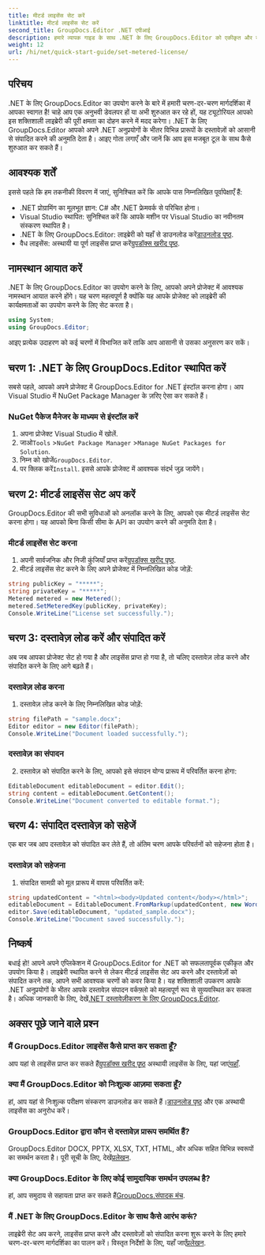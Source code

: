 ```yaml
---
title: मीटर्ड लाइसेंस सेट करें
linktitle: मीटर्ड लाइसेंस सेट करें
second_title: GroupDocs.Editor .NET एपीआई
description: हमारे व्यापक गाइड के साथ .NET के लिए GroupDocs.Editor को एकीकृत और उपयोग करना सीखें। अपने .NET अनुप्रयोगों के भीतर शक्तिशाली दस्तावेज़ संपादन सुविधाओं को अनलॉक करें।
weight: 12
url: /hi/net/quick-start-guide/set-metered-license/
---
```

## परिचय
.NET के लिए GroupDocs.Editor का उपयोग करने के बारे में हमारी चरण-दर-चरण मार्गदर्शिका में आपका स्वागत है! चाहे आप एक अनुभवी डेवलपर हों या अभी शुरुआत कर रहे हों, यह ट्यूटोरियल आपको इस शक्तिशाली लाइब्रेरी की पूरी क्षमता का दोहन करने में मदद करेगा। .NET के लिए GroupDocs.Editor आपको अपने .NET अनुप्रयोगों के भीतर विभिन्न प्रारूपों के दस्तावेज़ों को आसानी से संपादित करने की अनुमति देता है। आइए गोता लगाएँ और जानें कि आप इस मजबूत टूल के साथ कैसे शुरुआत कर सकते हैं।
## आवश्यक शर्तें
इससे पहले कि हम तकनीकी विवरण में जाएं, सुनिश्चित करें कि आपके पास निम्नलिखित पूर्वापेक्षाएँ हैं:
- .NET प्रोग्रामिंग का मूलभूत ज्ञान: C# और .NET फ्रेमवर्क से परिचित होना।
- Visual Studio स्थापित: सुनिश्चित करें कि आपके मशीन पर Visual Studio का नवीनतम संस्करण स्थापित है।
-  .NET के लिए GroupDocs.Editor: लाइब्रेरी को यहाँ से डाउनलोड करें[डाउनलोड पृष्ठ](https://releases.groupdocs.com/editor/net/).
-  वैध लाइसेंस: अस्थायी या पूर्ण लाइसेंस प्राप्त करें[ग्रुपडॉक्स खरीद पृष्ठ](https://purchase.groupdocs.com/temporary-license/).
## नामस्थान आयात करें
.NET के लिए GroupDocs.Editor का उपयोग करने के लिए, आपको अपने प्रोजेक्ट में आवश्यक नामस्थान आयात करने होंगे। यह चरण महत्वपूर्ण है क्योंकि यह आपके प्रोजेक्ट को लाइब्रेरी की कार्यक्षमताओं का उपयोग करने के लिए सेट करता है।
```csharp
using System;
using GroupDocs.Editor;
```
आइए प्रत्येक उदाहरण को कई चरणों में विभाजित करें ताकि आप आसानी से उसका अनुसरण कर सकें।
## चरण 1: .NET के लिए GroupDocs.Editor स्थापित करें
सबसे पहले, आपको अपने प्रोजेक्ट में GroupDocs.Editor for .NET इंस्टॉल करना होगा। आप Visual Studio में NuGet Package Manager के ज़रिए ऐसा कर सकते हैं।
### NuGet पैकेज मैनेजर के माध्यम से इंस्टॉल करें
1. अपना प्रोजेक्ट Visual Studio में खोलें.
2.  जाओ`Tools` >`NuGet Package Manager` >`Manage NuGet Packages for Solution`.
3.  निम्न को खोजें`GroupDocs.Editor`.
4.  पर क्लिक करें`Install`.
इससे आपके प्रोजेक्ट में आवश्यक संदर्भ जुड़ जायेंगे।
## चरण 2: मीटर्ड लाइसेंस सेट अप करें
GroupDocs.Editor की सभी सुविधाओं को अनलॉक करने के लिए, आपको एक मीटर्ड लाइसेंस सेट करना होगा। यह आपको बिना किसी सीमा के API का उपयोग करने की अनुमति देता है।
### मीटर्ड लाइसेंस सेट करना
1.  अपनी सार्वजनिक और निजी कुंजियाँ प्राप्त करें[ग्रुपडॉक्स खरीद पृष्ठ](https://purchase.groupdocs.com/temporary-license/).
2. मीटर्ड लाइसेंस सेट करने के लिए अपने प्रोजेक्ट में निम्नलिखित कोड जोड़ें:
```csharp
string publicKey = "*****";
string privateKey = "*****";
Metered metered = new Metered();
metered.SetMeteredKey(publicKey, privateKey);
Console.WriteLine("License set successfully.");
```
## चरण 3: दस्तावेज़ लोड करें और संपादित करें
अब जब आपका प्रोजेक्ट सेट हो गया है और लाइसेंस प्राप्त हो गया है, तो चलिए दस्तावेज़ लोड करने और संपादित करने के लिए आगे बढ़ते हैं।
### दस्तावेज़ लोड करना
1. दस्तावेज़ लोड करने के लिए निम्नलिखित कोड जोड़ें:
```csharp
string filePath = "sample.docx";
Editor editor = new Editor(filePath);
Console.WriteLine("Document loaded successfully.");
```
### दस्तावेज़ का संपादन
2. दस्तावेज़ को संपादित करने के लिए, आपको इसे संपादन योग्य प्रारूप में परिवर्तित करना होगा:
```csharp
EditableDocument editableDocument = editor.Edit();
string content = editableDocument.GetContent();
Console.WriteLine("Document converted to editable format.");
```
## चरण 4: संपादित दस्तावेज़ को सहेजें
एक बार जब आप दस्तावेज़ को संपादित कर लेते हैं, तो अंतिम चरण आपके परिवर्तनों को सहेजना होता है।
### दस्तावेज़ को सहेजना
1. संपादित सामग्री को मूल प्रारूप में वापस परिवर्तित करें:
```csharp
string updatedContent = "<html><body>Updated content</body></html>";
editableDocument = EditableDocument.FromMarkup(updatedContent, new WordProcessingSaveOptions());
editor.Save(editableDocument, "updated_sample.docx");
Console.WriteLine("Document saved successfully.");
```
## निष्कर्ष
 बधाई हो! आपने अपने एप्लिकेशन में GroupDocs.Editor for .NET को सफलतापूर्वक एकीकृत और उपयोग किया है। लाइब्रेरी स्थापित करने से लेकर मीटर्ड लाइसेंस सेट अप करने और दस्तावेज़ों को संपादित करने तक, आपने सभी आवश्यक चरणों को कवर किया है। यह शक्तिशाली उपकरण आपके .NET अनुप्रयोगों के भीतर आपके दस्तावेज़ संपादन वर्कफ़्लो को महत्वपूर्ण रूप से सुव्यवस्थित कर सकता है। अधिक जानकारी के लिए, देखें[.NET दस्तावेज़ीकरण के लिए GroupDocs.Editor](https://tutorials.groupdocs.com/editor/net/).
## अक्सर पूछे जाने वाले प्रश्न
### मैं GroupDocs.Editor लाइसेंस कैसे प्राप्त कर सकता हूँ?
 आप यहां से लाइसेंस प्राप्त कर सकते हैं[ग्रुपडॉक्स खरीद पृष्ठ](https://purchase.groupdocs.com/buy) अस्थायी लाइसेंस के लिए, यहां जाएं[यहाँ](https://purchase.groupdocs.com/temporary-license/).
### क्या मैं GroupDocs.Editor को निःशुल्क आज़मा सकता हूँ?
 हां, आप यहां से निःशुल्क परीक्षण संस्करण डाउनलोड कर सकते हैं।[डाउनलोड पृष्ठ](https://releases.groupdocs.com/) और एक अस्थायी लाइसेंस का अनुरोध करें।
### GroupDocs.Editor द्वारा कौन से दस्तावेज़ प्रारूप समर्थित हैं?
 GroupDocs.Editor DOCX, PPTX, XLSX, TXT, HTML, और अधिक सहित विभिन्न स्वरूपों का समर्थन करता है। पूरी सूची के लिए, देखें[प्रलेखन](https://tutorials.groupdocs.com/editor/net/).
### क्या GroupDocs.Editor के लिए कोई सामुदायिक समर्थन उपलब्ध है?
 हां, आप समुदाय से सहायता प्राप्त कर सकते हैं[GroupDocs.संपादक मंच](https://forum.groupdocs.com/c/editor/20).
### मैं .NET के लिए GroupDocs.Editor के साथ कैसे आरंभ करूं?
 लाइब्रेरी सेट अप करने, लाइसेंस प्राप्त करने और दस्तावेज़ों को संपादित करना शुरू करने के लिए हमारे चरण-दर-चरण मार्गदर्शिका का पालन करें। विस्तृत निर्देशों के लिए, यहाँ जाएँ[प्रलेखन](https://tutorials.groupdocs.com/editor/net/).